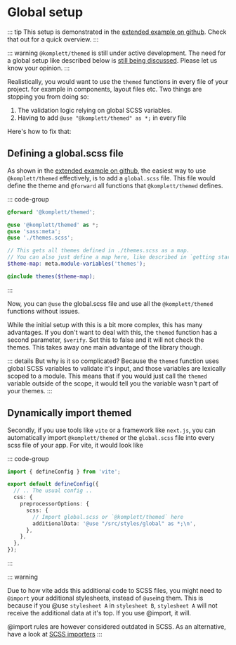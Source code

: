 # Global setup

::: tip
This setup is demonstrated in the [extended example on github](https://github.com/komplettio/themed/tree/main/examples/vite-vanilla-extended). Check that out for a quick overview.
:::

::: warning
`@komplett/themed` is still under active development. The need for a global setup like described below is [still being discussed](https://github.com/komplettio/themed/issues/15). Please let us know your opinion.
:::

Realistically, you would want to use the `themed` functions in every file of your project. for example in components, layout files etc.
Two things are stopping you from doing so:

1. The validation logic relying on global SCSS variables.
2. Having to add `@use "@komplett/themed" as *;` in every file

Here's how to fix that:

## Defining a global.scss file

As shown in the [extended example on github](https://github.com/komplettio/themed/tree/main/examples/vite-vanilla-extended), the easiest way to use `@komplett/themed` effectively, is to add a `global.scss` file.
This file would define the theme and `@forward` all functions that `@komplett/themed` defines.

::: code-group

```scss [global.scss]
@forward '@komplett/themed';

@use '@komplett/themed' as *;
@use 'sass:meta';
@use './themes.scss';

// This gets all themes defined in ./themes.scss as a map.
// You can also just define a map here, like described in `getting started`.
$theme-map: meta.module-variables('themes');

@include themes($theme-map);
```

:::

Now, you can `@use` the global.scss file and use all the `@komplett/themed` functions without issues.

While the initial setup with this is a bit more complex, this has many advantages. If you don't want to deal with this,
the `themed` function has a second parameter, `$verify`. Set this to false and it will not check the themes. This takes away one main advantage of the library though.

::: details But why is it so complicated?
Because the `themed` function uses global SCSS variables to validate it's input, and those variables are lexically scoped to a module.
This means that if you would just call the `themed` variable outside of the scope, it would tell you the variable wasn't part of your themes.
:::

## Dynamically import themed

Secondly, if you use tools like `vite` or a framework like `next.js`, you can automatically import `@komplett/themed` or the `global.scss` file into every scss file of your app.
For vite, it would look like

::: code-group

```ts [vite.config.ts] {9}
import { defineConfig } from 'vite';

export default defineConfig({
  // .. The usual config ..
  css: {
    preprocessorOptions: {
      scss: {
        // Import global.scss or `@komplett/themed` here
        additionalData: '@use "/src/styles/global" as *;\n',
      },
    },
  },
});
```

:::

::: warning

Due to how vite adds this additional code to SCSS files, you might need to `@import` your additional stylesheets, instead of `@use`ing them.
This is because if you @use `stylesheet A` in `stylesheet B`, `stylesheet A` will not receive the additional data at it's top. If you use @import, it will.

@import rules are however considered outdated in SCSS. As an alternative, have a look at [SCSS importers](https://sass-lang.com/documentation/js-api/interfaces/importer/)
:::
